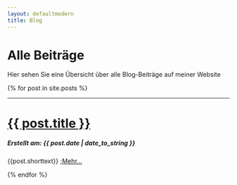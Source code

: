 ```yaml
---
layout: defaultmodern
title: Blog
---
```

 
<div class="card">
  <h1>Alle Beiträge</h1>
  <p>Hier sehen Sie eine Übersicht über alle Blog-Beiträge auf meiner Website</p>
</div>
{% for post in site.posts %}
<div class="card">
<hr>
<h1><a href="{{ post.url }}" title="{{ post.title }}">{{ post.title }}</a></h1>
<h5>Erstellt am: <span>{{ post.date | date_to_string }}</span></h5>
<p>{{post.shorttext}} ;<a href="{{ post.url }}" title="{{ post.title }}">Mehr...</a></p>  
</div>
{% endfor %}
